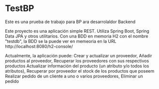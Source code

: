 # TestBP
Este es una prueba de trabajo para BP ara desarrolaldor Backend

Este proyecto es una aplicación simple REST. Utiliza Spring Boot, Spring Data JPA y otros utilitarios. Con una BDD en memoria H2 con el nombre "testdb", la BDD se la puede ver en memeoria en la URL http://localhost:8080/h2-console/

Actualmente, la aplicación puede: Crear y actualizar un proveedor, Añadir productos al proveedor, Recuperar los proveedores con sus respectivos productos
Actualizar información del producto (un atributo y/o todos los atributos), Recuperar por proveedor el stock de los productos que poseem Realizar pedido de un cliente a uno o varios proveedores, Eliminar un pedido 
